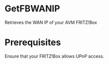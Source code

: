 # GetFBWANIP
Retrieves the WAN IP of your AVM FRITZ!Box
# Prerequisites
Ensure that your FRITZ!Box allows UPnP access.
